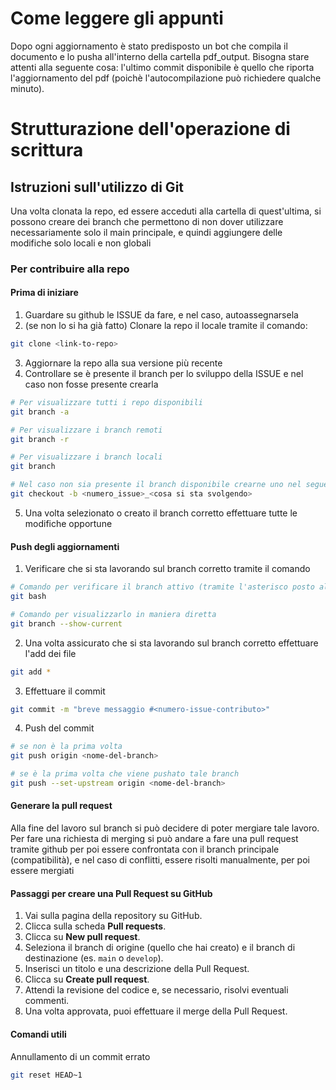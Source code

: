 # Come leggere gli appunti
Dopo ogni aggiornamento è stato predisposto un bot che compila il documento e lo pusha all'interno della cartella pdf_output. Bisogna stare attenti alla seguente cosa:
l'ultimo commit disponibile è quello che riporta l'aggiornamento del pdf (poichè l'autocompilazione può richiedere qualche minuto).

# Strutturazione dell'operazione di scrittura
## Istruzioni sull'utilizzo di Git
Una volta clonata la repo, ed essere acceduti alla cartella di quest'ultima, si possono creare dei branch che permettono di non dover utilizzare necessariamente solo il main principale, e quindi aggiungere delle modifiche solo locali e non globali

### **Per contribuire alla repo**
#### **Prima di iniziare**
1. Guardare su github le ISSUE da fare, e nel caso, autoassegnarsela
2. (se non lo si ha già fatto) Clonare la repo il locale tramite il comando:
```bash
git clone <link-to-repo>
```
3. Aggiornare la repo alla sua versione più recente
4. Controllare se è presente il branch per lo sviluppo della ISSUE e nel caso non fosse presente crearla
```bash
# Per visualizzare tutti i repo disponibili
git branch -a

# Per visualizzare i branch remoti
git branch -r

# Per visualizzare i branch locali
git branch

# Nel caso non sia presente il branch disponibile crearne uno nel seguente formato
git checkout -b <numero_issue>_<cosa si sta svolgendo>
```
5. Una volta selezionato o creato il branch corretto effettuare tutte le modifiche opportune

#### **Push degli aggiornamenti**
1. Verificare che si sta lavorando sul branch corretto tramite il comando
```bash
# Comando per verificare il branch attivo (tramite l'asterisco posto alla sinistra del branch attivo)
git bash

# Comando per visualizzarlo in maniera diretta
git branch --show-current
```
2. Una volta assicurato che si sta lavorando sul branch corretto effettuare l'add dei file
```bash
git add *
```
3. Effettuare il commit
```bash
git commit -m "breve messaggio #<numero-issue-contributo>"
```
4. Push del commit
```bash
# se non è la prima volta
git push origin <nome-del-branch>

# se è la prima volta che viene pushato tale branch
git push --set-upstream origin <nome-del-branch>
```

#### **Generare la pull request**
Alla fine del lavoro sul branch si può decidere di poter mergiare tale lavoro. Per fare una richiesta di merging si può andare a fare una pull request tramite github per poi essere confrontata con il branch principale (compatibilità), e nel caso di conflitti, essere risolti manualmente, per poi essere mergiati

#### **Passaggi per creare una Pull Request su GitHub**
1. Vai sulla pagina della repository su GitHub.
2. Clicca sulla scheda **Pull requests**.
3. Clicca su **New pull request**.
4. Seleziona il branch di origine (quello che hai creato) e il branch di destinazione (es. `main` o `develop`).
5. Inserisci un titolo e una descrizione della Pull Request.
6. Clicca su **Create pull request**.
7. Attendi la revisione del codice e, se necessario, risolvi eventuali commenti.
8. Una volta approvata, puoi effettuare il merge della Pull Request.

#### **Comandi utili**
Annullamento di un commit errato
```bash
git reset HEAD~1
```
